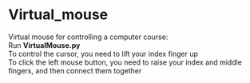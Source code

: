 # Virtual_mouse
Virtual mouse for controlling a computer course:
<br> Run __VirtualMouse.py__
<br>To control the cursor, you need to lift your index finger up 
<br>To click the left mouse button, you need to raise your index and middle fingers, and then connect them together 
